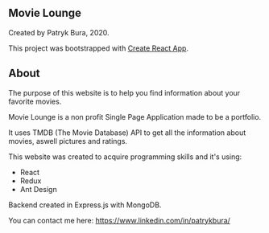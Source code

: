 ## Movie Lounge

Created by Patryk Bura, 2020.

This project was bootstrapped with [Create React App](https://github.com/facebook/create-react-app).

## About

The purpose of this website is to help you find information about your favorite movies.

Movie Lounge is a non profit Single Page Application made to be a portfolio.

It uses TMDB (The Movie Database) API to get all the information about movies, aswell pictures and ratings.

This website was created to acquire programming skills and it's using:
* React
* Redux
* Ant Design
	
Backend created in Express.js with MongoDB.

You can contact me here: https://www.linkedin.com/in/patrykbura/